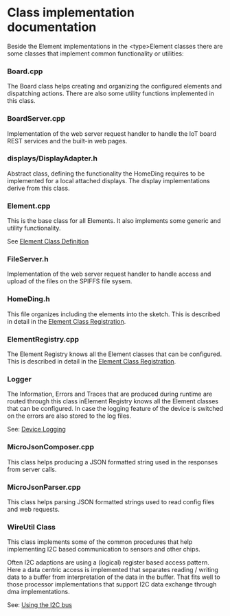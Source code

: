 # Class implementation documentation

Beside the Element implementations in the \<type\>Element classes there are some classes that implement common functionality or utilities:


### Board.cpp

The Board class helps creating and organizing the configured elements and dispatching actions. There are also some utility functions implemented in this class.

### BoardServer.cpp

Implementation of the web server request handler to handle the IoT board REST services and the built-in web pages.

### displays/DisplayAdapter.h

Abstract class, defining the functionality the HomeDing requires to be implemented for a local attached displays.
The display implementations derive from this class.


### Element.cpp

This is the base class for all Elements. It also implements some generic and utility functionality.

See [Element Class Definition](ElementClass)


### FileServer.h

Implementation of the web server request handler to handle access and upload of the files on the SPIFFS file sysem.


### HomeDing.h

This file organizes including the elements into the sketch. This is described in detail in the [Element Class Registration](ElementRegistry).


### ElementRegistry.cpp

The Element Registry knows all the Element classes that can be configured.
This is described in detail in the [Element Class Registration](ElementRegistry).


### Logger

The Information, Errors and Traces that are produced during runtime are routed through this class inElement Registry knows all the Element classes that can be configured.
In case the logging feature of the device is switched on the errors are also stored to the log files.

See: [Device Logging](logger.md)


### MicroJsonComposer.cpp

This class helps producing a JSON formatted string used in the responses from server calls.  


### MicroJsonParser.cpp

This class helps parsing JSON formatted strings used to read config files and web requests.  


### WireUtil Class

This class implements some of the common procedures that help implementing I2C based communication to sensors and other chips.

Often I2C adaptions are using a (logical) register based access pattern.
Here a data centric access is implemented that separates reading / writing data to a buffer from interpretation of the data in the buffer.
That fits well to those processor implementations that support I2C data exchange through dma implementations.

See: [Using the I2C bus](/i2c.md)


